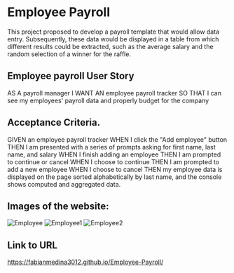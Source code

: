 # Employee Payroll
This project proposed to develop a payroll template that would allow data entry. Subsequently, these data would be displayed in a table from which different results could be extracted, such as the average salary and the random selection of a winner for the raffle.

## Employee payroll User Story
AS A payroll manager
I WANT AN employee payroll tracker
SO THAT I can see my employees' payroll data and properly budget for the company

## Acceptance Criteria.
GIVEN an employee payroll tracker
WHEN I click the "Add employee" button
THEN I am presented with a series of prompts asking for first name, last name, and salary
WHEN I finish adding an employee
THEN I am prompted to continue or cancel
WHEN I choose to continue
THEN I am prompted to add a new employee
WHEN I choose to cancel
THEN my employee data is displayed on the page sorted alphabetically by last name, and the console shows computed and aggregated data.

## Images of the website:
![Employee](https://github.com/fabianmedina3012/Professional-Portofolio/assets/164245084/812c870a-67bb-4899-8db2-df32e8349b8d)
![Employee1](https://github.com/fabianmedina3012/Professional-Portofolio/assets/164245084/1554d4a0-845c-4a04-8f7d-26ab8fcfc091)
![Employee2](https://github.com/fabianmedina3012/Professional-Portofolio/assets/164245084/6510f85b-3bfb-4a9a-9d64-05303aa8c223)


## Link to URL
https://fabianmedina3012.github.io/Employee-Payroll/


